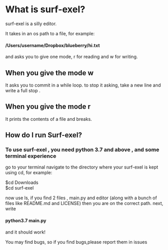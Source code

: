 # What is surf-exel?

surf-exel is a silly editor.


It takes in an os path to a file, for example:

#### /Users/username/Dropbox/blueberry/hi.txt

and asks you to give one mode, r for reading and w for writing.

## When you give the mode w

It asks you to commit in a while loop.
to stop it asking, take a new line and write a full stop
.
## When you give the mode r

It prints the contents of a file and breaks.


## How do I run Surf-exel?
### To use surf-exel , you need python 3.7 and above , and some terminal experience

go to your terminal
navigate to the directory where your surf-exel is kept using cd, for example:

$cd Downloads <br/>
$cd surf-exel


now use ls, if you find 2 files , main.py and editor (along with a bunch of files like README.md and LICENSE) then you are on the correct path.
next, write  
#### python3.7 main.py

and it should work!

You may find bugs, so if you find bugs,please report them in issues

